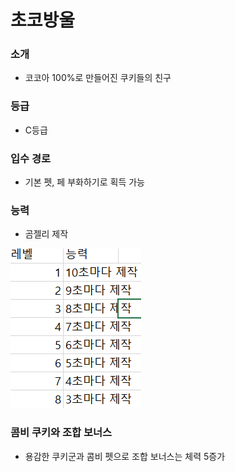 # 초코방울
### 소개
- 코코아 100%로 만들어진 쿠키들의 친구
### 등급
- C등급
### 입수 경로
- 기본 펫, 페 부화하기로 획득 가능
### 능력
- 곰젤리 제작

![레벨 별 제작 시간](./pet-view-1.02.PNG)
### 콤비 쿠키와 조합 보너스
- 용감한 쿠키군과 콤비 펫으로 조합 보너스는 체력 5증가
